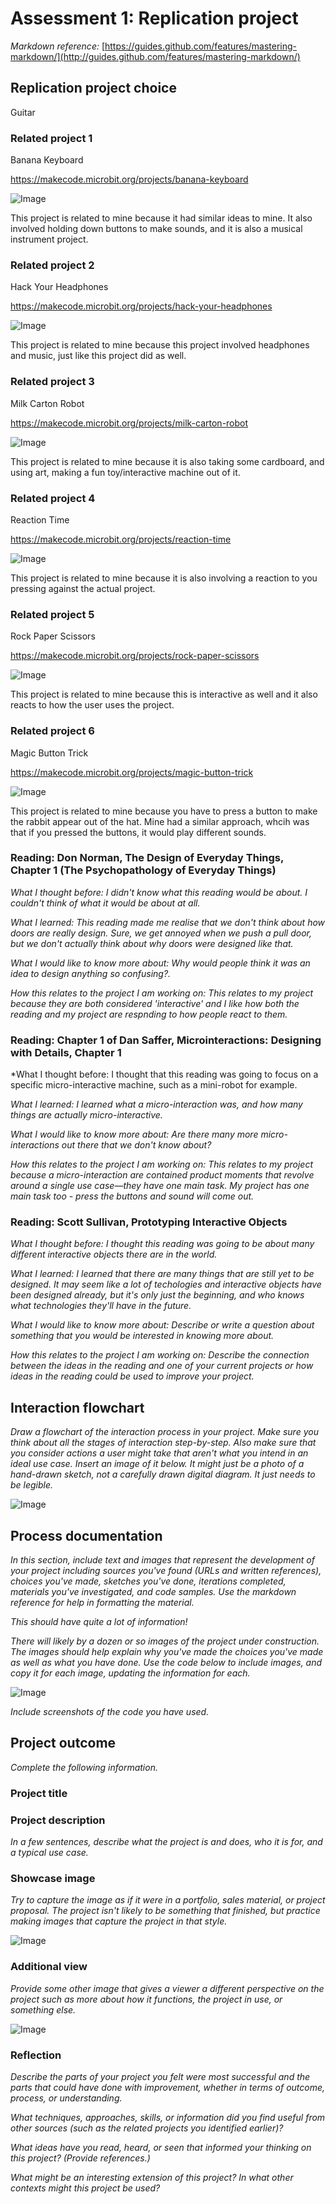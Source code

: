# Assessment 1: Replication project

*Markdown reference:* [https://guides.github.com/features/mastering-markdown/](http://guides.github.com/features/mastering-markdown/)

## Replication project choice ##
Guitar

### Related project 1 ###
Banana Keyboard

https://makecode.microbit.org/projects/banana-keyboard

![Image](banana-keyboard-0.png)

This project is related to mine because it had similar ideas to mine. It also involved holding down buttons to make sounds, and it is also a musical instrument project. 

### Related project 2 ###
Hack Your Headphones

https://makecode.microbit.org/projects/hack-your-headphones

![Image](hack-your-headphones-0.png)

This project is related to mine because this project involved headphones and music, just like this project did as well. 

### Related project 3 ###
Milk Carton Robot

https://makecode.microbit.org/projects/milk-carton-robot

![Image](make.jpg)

This project is related to mine because it is also taking some cardboard, and using art, making a fun toy/interactive machine out of it. 

### Related project 4 ###
Reaction Time

https://makecode.microbit.org/projects/reaction-time

![Image](0.jpg)

This project is related to mine because it is also involving a reaction to you pressing against the actual project. 

### Related project 5 ###
Rock Paper Scissors

https://makecode.microbit.org/projects/rock-paper-scissors

![Image](hand.jpg)

This project is related to mine because this is interactive as well and it also reacts to how the user uses the project.

### Related project 6 ###
Magic Button Trick

https://makecode.microbit.org/projects/magic-button-trick

![Image](0-2.jpg)

This project is related to mine because you have to press a button to make the rabbit appear out of the hat. Mine had a similar approach, whcih was that if you pressed the buttons, it would play different sounds.

### Reading: Don Norman, The Design of Everyday Things, Chapter 1 (The Psychopathology of Everyday Things) ###

*What I thought before: I didn't know what this reading would be about. I couldn't think of what it would be about at all.*

*What I learned: This reading made me realise that we don't think about how doors are really design. Sure, we get annoyed when we push a pull door, but we don't actually think about why doors were designed like that.*

*What I would like to know more about: Why would people think it was an idea to design anything so confusing?.*

*How this relates to the project I am working on: This relates to my project because they are both considered 'interactive' and I like how both the reading and my project are respnding to how people react to them.*

### Reading: Chapter 1 of Dan Saffer, Microinteractions: Designing with Details, Chapter 1 ###

*What I thought before: I thought that this reading was going to focus on a specific micro-interactive machine, such as a mini-robot for example. 

*What I learned: I learned what a micro-interaction was, and how many things are actually micro-interactive.*

*What I would like to know more about: Are there many more micro-interactions out there that we don't know about?*

*How this relates to the project I am working on: This relates to my project because a micro-interaction are contained product moments that revolve around a single use case—they have one main task. My project has one main task too - press the buttons and sound will come out.*

### Reading: Scott Sullivan, Prototyping Interactive Objects ###

*What I thought before: I thought this reading was going to be about many different interactive objects there are in the world.*

*What I learned: I learned that there are many things that are still yet to be designed. It may seem like a lot of techologies and interactive objects have been designed already, but it's only just the beginning, and who knows what technologies they'll have in the future.*

*What I would like to know more about: Describe or write a question about something that you would be interested in knowing more about.*

*How this relates to the project I am working on: Describe the connection between the ideas in the reading and one of your current projects or how ideas in the reading could be used to improve your project.*


## Interaction flowchart ##
*Draw a flowchart of the interaction process in your project. Make sure you think about all the stages of interaction step-by-step. Also make sure that you consider actions a user might take that aren't what you intend in an ideal use case. Insert an image of it below. It might just be a photo of a hand-drawn sketch, not a carefully drawn digital diagram. It just needs to be legible.*

![Image](missingimage.png)

## Process documentation

*In this section, include text and images that represent the development of your project including sources you've found (URLs and written references), choices you've made, sketches you've done, iterations completed, materials you've investigated, and code samples. Use the markdown reference for help in formatting the material.*

*This should have quite a lot of information!*

*There will likely by a dozen or so images of the project under construction. The images should help explain why you've made the choices you've made as well as what you have done. Use the code below to include images, and copy it for each image, updating the information for each.*

![Image](missingimage.png)

*Include screenshots of the code you have used.*

## Project outcome ##

*Complete the following information.*

### Project title ###

### Project description ###

*In a few sentences, describe what the project is and does, who it is for, and a typical use case.*

### Showcase image ###

*Try to capture the image as if it were in a portfolio, sales material, or project proposal. The project isn't likely to be something that finished, but practice making images that capture the project in that style.*

![Image](missingimage.png)

### Additional view ###

*Provide some other image that gives a viewer a different perspective on the project such as more about how it functions, the project in use, or something else.*

![Image](missingimage.png)

### Reflection ###

*Describe the parts of your project you felt were most successful and the parts that could have done with improvement, whether in terms of outcome, process, or understanding.*


*What techniques, approaches, skills, or information did you find useful from other sources (such as the related projects you identified earlier)?*


*What ideas have you read, heard, or seen that informed your thinking on this project? (Provide references.)*


*What might be an interesting extension of this project? In what other contexts might this project be used?*
